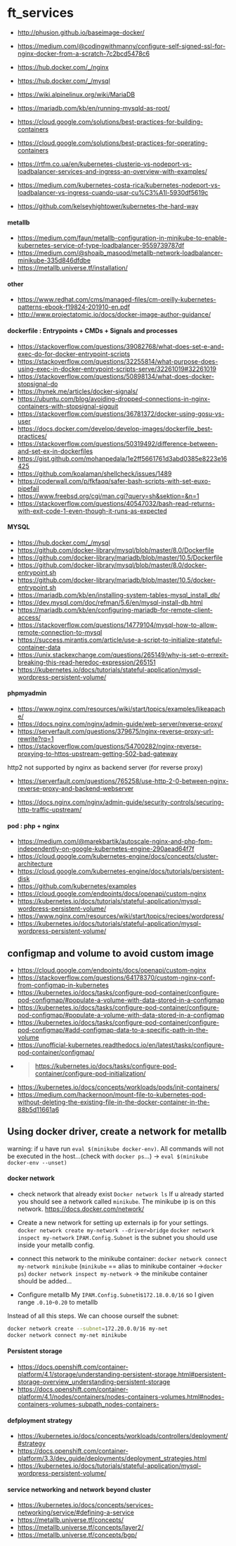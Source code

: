 # ft_services

- http://phusion.github.io/baseimage-docker/
- https://medium.com/@codingwithmanny/configure-self-signed-ssl-for-nginx-docker-from-a-scratch-7c2bcd5478c6
- https://hub.docker.com/_/nginx
- https://hub.docker.com/_/mysql   
- https://wiki.alpinelinux.org/wiki/MariaDB   
- https://mariadb.com/kb/en/running-mysqld-as-root/    
- https://cloud.google.com/solutions/best-practices-for-building-containers
- https://cloud.google.com/solutions/best-practices-for-operating-containers
- https://rtfm.co.ua/en/kubernetes-clusterip-vs-nodeport-vs-loadbalancer-services-and-ingress-an-overview-with-examples/ 

- https://medium.com/kubernetes-costa-rica/kubernetes-nodeport-vs-loadbalancer-vs-ingress-cuando-usar-cu%C3%A1l-5930df5619c



- https://github.com/kelseyhightower/kubernetes-the-hard-way

#### metallb

- https://medium.com/faun/metallb-configuration-in-minikube-to-enable-kubernetes-service-of-type-loadbalancer-9559739787df
- https://medium.com/@shoaib_masood/metallb-network-loadbalancer-minikube-335d846dfdbe  
- https://metallb.universe.tf/installation/

#### other
- https://www.redhat.com/cms/managed-files/cm-oreilly-kubernetes-patterns-ebook-f19824-201910-en.pdf
- http://www.projectatomic.io/docs/docker-image-author-guidance/

#### dockerfile : Entrypoints + CMDs + Signals and processes
- https://stackoverflow.com/questions/39082768/what-does-set-e-and-exec-do-for-docker-entrypoint-scripts
- https://stackoverflow.com/questions/32255814/what-purpose-does-using-exec-in-docker-entrypoint-scripts-serve/32261019#32261019
- https://stackoverflow.com/questions/50898134/what-does-docker-stopsignal-do
- https://hynek.me/articles/docker-signals/
- https://ubuntu.com/blog/avoiding-dropped-connections-in-nginx-containers-with-stopsignal-sigquit
- https://stackoverflow.com/questions/36781372/docker-using-gosu-vs-user
- https://docs.docker.com/develop/develop-images/dockerfile_best-practices/
- https://stackoverflow.com/questions/50319492/difference-between-and-set-ex-in-dockerfiles
- https://gist.github.com/mohanpedala/1e2ff5661761d3abd0385e8223e16425
- https://github.com/koalaman/shellcheck/issues/1489
- https://coderwall.com/p/fkfaqq/safer-bash-scripts-with-set-euxo-pipefail
- https://www.freebsd.org/cgi/man.cgi?query=sh&sektion=&n=1
- https://stackoverflow.com/questions/40547032/bash-read-returns-with-exit-code-1-even-though-it-runs-as-expected
#### MYSQL

- https://hub.docker.com/_/mysql
- https://github.com/docker-library/mysql/blob/master/8.0/Dockerfile
- https://github.com/docker-library/mariadb/blob/master/10.5/Dockerfile
- https://github.com/docker-library/mysql/blob/master/8.0/docker-entrypoint.sh
- https://github.com/docker-library/mariadb/blob/master/10.5/docker-entrypoint.sh
- https://mariadb.com/kb/en/installing-system-tables-mysql_install_db/
- https://dev.mysql.com/doc/refman/5.6/en/mysql-install-db.html
- https://mariadb.com/kb/en/configuring-mariadb-for-remote-client-access/
- https://stackoverflow.com/questions/14779104/mysql-how-to-allow-remote-connection-to-mysql
- https://success.mirantis.com/article/use-a-script-to-initialize-stateful-container-data
- https://unix.stackexchange.com/questions/265149/why-is-set-o-errexit-breaking-this-read-heredoc-expression/265151
- https://kubernetes.io/docs/tutorials/stateful-application/mysql-wordpress-persistent-volume/

#### phpmyadmin
- https://www.nginx.com/resources/wiki/start/topics/examples/likeapache/
- https://docs.nginx.com/nginx/admin-guide/web-server/reverse-proxy/
- https://serverfault.com/questions/379675/nginx-reverse-proxy-url-rewrite?rq=1
- https://stackoverflow.com/questions/54700282/nginx-reverse-proxying-to-https-upstream-getting-502-bad-gateway

http2 not supported by nginx as backend server (for reverse proxy)
- https://serverfault.com/questions/765258/use-http-2-0-between-nginx-reverse-proxy-and-backend-webserver

- https://docs.nginx.com/nginx/admin-guide/security-controls/securing-http-traffic-upstream/
#### pod : php + nginx
- https://medium.com/@marekbartik/autoscale-nginx-and-php-fpm-independently-on-google-kubernetes-engine-290aead64f7f
- https://cloud.google.com/kubernetes-engine/docs/concepts/cluster-architecture
- https://cloud.google.com/kubernetes-engine/docs/tutorials/persistent-disk
- https://github.com/kubernetes/examples
- https://cloud.google.com/endpoints/docs/openapi/custom-nginx
- https://kubernetes.io/docs/tutorials/stateful-application/mysql-wordpress-persistent-volume/
- https://www.nginx.com/resources/wiki/start/topics/recipes/wordpress/
- https://kubernetes.io/docs/tutorials/stateful-application/mysql-wordpress-persistent-volume/
## configmap and volume to avoid custom image
- https://cloud.google.com/endpoints/docs/openapi/custom-nginx
- https://stackoverflow.com/questions/64178370/custom-nginx-conf-from-configmap-in-kubernetes
- https://kubernetes.io/docs/tasks/configure-pod-container/configure-pod-configmap/#populate-a-volume-with-data-stored-in-a-configmap
- https://kubernetes.io/docs/tasks/configure-pod-container/configure-pod-configmap/#populate-a-volume-with-data-stored-in-a-configmap
- https://kubernetes.io/docs/tasks/configure-pod-container/configure-pod-configmap/#add-configmap-data-to-a-specific-path-in-the-volume
- https://unofficial-kubernetes.readthedocs.io/en/latest/tasks/configure-pod-container/configmap/
- > https://kubernetes.io/docs/tasks/configure-pod-container/configure-pod-initialization/
- https://kubernetes.io/docs/concepts/workloads/pods/init-containers/
- https://medium.com/hackernoon/mount-file-to-kubernetes-pod-without-deleting-the-existing-file-in-the-docker-container-in-the-88b5d11661a6
## Using docker driver, create a network for metallb

warning: if u have run `eval $(minikube docker-env)`. All commands will not be executed in the host...(check with `docker ps`...) -> `eval $(minikube docker-env --unset)`
#### docker network
- check network that already exist `Docker network ls`
If u already started you should see a network called `minikube`. The minikube ip is on this network.
https://docs.docker.com/network/

- Create a new network for setting up externals ip for your settings.
`docker network create my-network --driver=bridge`
`docker network inspect my-network`
`IPAM.Config.Subnet` is the subnet you should use inside your metallb config.
- connect this network to the minikube container:
`docker network connect my-network minikube` (`minikube` == alias to minikube container ->`docker ps`)
`docker network inspect my-network` -> the minikube container should be added...

- Configure metallb
My `IPAM.Config.Subnet`is`172.18.0.0/16` so I given range `.0.10`-`0.20` to metallb

Instead of all this steps. We can choose ourself the subnet:
```bash
docker network create --subnet=172.20.0.0/16 my-net
docker network connect my-net minikube
```

#### Persistent storage
- https://docs.openshift.com/container-platform/4.1/storage/understanding-persistent-storage.html#persistent-storage-overview_understanding-persistent-storage
- https://docs.openshift.com/container-platform/4.1/nodes/containers/nodes-containers-volumes.html#nodes-containers-volumes-subpath_nodes-containers-

#### defployment strategy
- https://kubernetes.io/docs/concepts/workloads/controllers/deployment/#strategy
- https://docs.openshift.com/container-platform/3.3/dev_guide/deployments/deployment_strategies.html
- https://kubernetes.io/docs/tutorials/stateful-application/mysql-wordpress-persistent-volume/

#### service networking and network beyond cluster
- https://kubernetes.io/docs/concepts/services-networking/service/#defining-a-service
- https://metallb.universe.tf/concepts/
- https://metallb.universe.tf/concepts/layer2/
- https://metallb.universe.tf/concepts/bgp/
